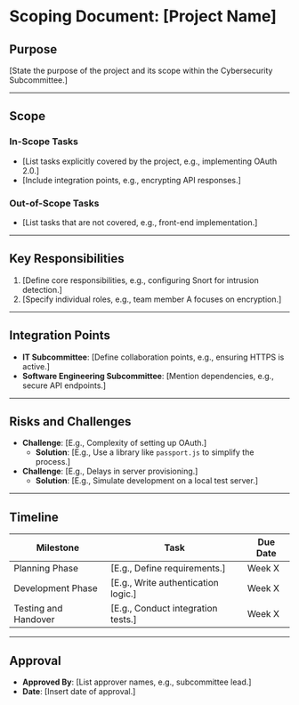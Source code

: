 # Scoping Document: [Project Name]

## Purpose
[State the purpose of the project and its scope within the Cybersecurity Subcommittee.]

---

## Scope

### **In-Scope Tasks**
- [List tasks explicitly covered by the project, e.g., implementing OAuth 2.0.]
- [Include integration points, e.g., encrypting API responses.]

### **Out-of-Scope Tasks**
- [List tasks that are not covered, e.g., front-end implementation.]

---

## Key Responsibilities
1. [Define core responsibilities, e.g., configuring Snort for intrusion detection.]
2. [Specify individual roles, e.g., team member A focuses on encryption.]

---

## Integration Points
- **IT Subcommittee**: [Define collaboration points, e.g., ensuring HTTPS is active.]
- **Software Engineering Subcommittee**: [Mention dependencies, e.g., secure API endpoints.]

---

## Risks and Challenges
- **Challenge**: [E.g., Complexity of setting up OAuth.]
  - **Solution**: [E.g., Use a library like `passport.js` to simplify the process.]
- **Challenge**: [E.g., Delays in server provisioning.]
  - **Solution**: [E.g., Simulate development on a local test server.]

---

## Timeline
| **Milestone**             | **Task**                          | **Due Date** |
|---------------------------|------------------------------------|--------------|
| Planning Phase            | [E.g., Define requirements.]       | Week X       |
| Development Phase         | [E.g., Write authentication logic.]| Week X       |
| Testing and Handover      | [E.g., Conduct integration tests.] | Week X       |

---

## Approval
- **Approved By**: [List approver names, e.g., subcommittee lead.]
- **Date**: [Insert date of approval.]
